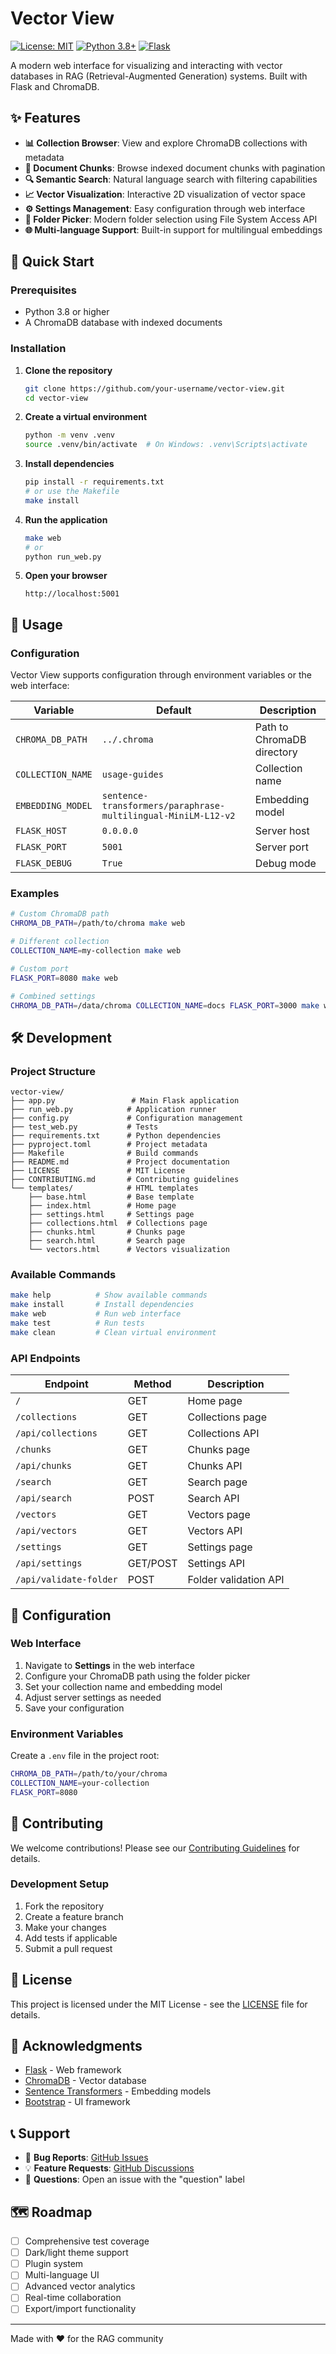 # Vector View

[![License: MIT](https://img.shields.io/badge/License-MIT-yellow.svg)](https://opensource.org/licenses/MIT)
[![Python 3.8+](https://img.shields.io/badge/python-3.8+-blue.svg)](https://www.python.org/downloads/)
[![Flask](https://img.shields.io/badge/Flask-3.0.0-green.svg)](https://flask.palletsprojects.com/)

A modern web interface for visualizing and interacting with vector databases in RAG (Retrieval-Augmented Generation) systems. Built with Flask and ChromaDB.

## ✨ Features

- **📊 Collection Browser**: View and explore ChromaDB collections with metadata
- **📄 Document Chunks**: Browse indexed document chunks with pagination
- **🔍 Semantic Search**: Natural language search with filtering capabilities
- **📈 Vector Visualization**: Interactive 2D visualization of vector space
- **⚙️ Settings Management**: Easy configuration through web interface
- **📁 Folder Picker**: Modern folder selection using File System Access API
- **🌐 Multi-language Support**: Built-in support for multilingual embeddings

## 🚀 Quick Start

### Prerequisites

- Python 3.8 or higher
- A ChromaDB database with indexed documents

### Installation

1. **Clone the repository**
   ```bash
   git clone https://github.com/your-username/vector-view.git
   cd vector-view
   ```

2. **Create a virtual environment**
   ```bash
   python -m venv .venv
   source .venv/bin/activate  # On Windows: .venv\Scripts\activate
   ```

3. **Install dependencies**
   ```bash
   pip install -r requirements.txt
   # or use the Makefile
   make install
   ```

4. **Run the application**
   ```bash
   make web
   # or
   python run_web.py
   ```

5. **Open your browser**
   ```
   http://localhost:5001
   ```

## 📖 Usage

### Configuration

Vector View supports configuration through environment variables or the web interface:

| Variable | Default | Description |
|----------|---------|-------------|
| `CHROMA_DB_PATH` | `../.chroma` | Path to ChromaDB directory |
| `COLLECTION_NAME` | `usage-guides` | Collection name |
| `EMBEDDING_MODEL` | `sentence-transformers/paraphrase-multilingual-MiniLM-L12-v2` | Embedding model |
| `FLASK_HOST` | `0.0.0.0` | Server host |
| `FLASK_PORT` | `5001` | Server port |
| `FLASK_DEBUG` | `True` | Debug mode |

### Examples

```bash
# Custom ChromaDB path
CHROMA_DB_PATH=/path/to/chroma make web

# Different collection
COLLECTION_NAME=my-collection make web

# Custom port
FLASK_PORT=8080 make web

# Combined settings
CHROMA_DB_PATH=/data/chroma COLLECTION_NAME=docs FLASK_PORT=3000 make web
```

## 🛠️ Development

### Project Structure

```
vector-view/
├── app.py                 # Main Flask application
├── run_web.py            # Application runner
├── config.py             # Configuration management
├── test_web.py           # Tests
├── requirements.txt      # Python dependencies
├── pyproject.toml        # Project metadata
├── Makefile              # Build commands
├── README.md             # Project documentation
├── LICENSE               # MIT License
├── CONTRIBUTING.md       # Contributing guidelines
└── templates/            # HTML templates
    ├── base.html         # Base template
    ├── index.html        # Home page
    ├── settings.html     # Settings page
    ├── collections.html  # Collections page
    ├── chunks.html       # Chunks page
    ├── search.html       # Search page
    └── vectors.html      # Vectors visualization
```

### Available Commands

```bash
make help          # Show available commands
make install       # Install dependencies
make web           # Run web interface
make test          # Run tests
make clean         # Clean virtual environment
```

### API Endpoints

| Endpoint | Method | Description |
|----------|--------|-------------|
| `/` | GET | Home page |
| `/collections` | GET | Collections page |
| `/api/collections` | GET | Collections API |
| `/chunks` | GET | Chunks page |
| `/api/chunks` | GET | Chunks API |
| `/search` | GET | Search page |
| `/api/search` | POST | Search API |
| `/vectors` | GET | Vectors page |
| `/api/vectors` | GET | Vectors API |
| `/settings` | GET | Settings page |
| `/api/settings` | GET/POST | Settings API |
| `/api/validate-folder` | POST | Folder validation API |

## 🔧 Configuration

### Web Interface

1. Navigate to **Settings** in the web interface
2. Configure your ChromaDB path using the folder picker
3. Set your collection name and embedding model
4. Adjust server settings as needed
5. Save your configuration

### Environment Variables

Create a `.env` file in the project root:

```bash
CHROMA_DB_PATH=/path/to/your/chroma
COLLECTION_NAME=your-collection
FLASK_PORT=8080
```

## 🤝 Contributing

We welcome contributions! Please see our [Contributing Guidelines](CONTRIBUTING.md) for details.

### Development Setup

1. Fork the repository
2. Create a feature branch
3. Make your changes
4. Add tests if applicable
5. Submit a pull request

## 📝 License

This project is licensed under the MIT License - see the [LICENSE](LICENSE) file for details.

## 🙏 Acknowledgments

- [Flask](https://flask.palletsprojects.com/) - Web framework
- [ChromaDB](https://www.trychroma.com/) - Vector database
- [Sentence Transformers](https://www.sbert.net/) - Embedding models
- [Bootstrap](https://getbootstrap.com/) - UI framework

## 📞 Support

- 🐛 **Bug Reports**: [GitHub Issues](https://github.com/your-username/vector-view/issues)
- 💡 **Feature Requests**: [GitHub Discussions](https://github.com/your-username/vector-view/discussions)
- 📧 **Questions**: Open an issue with the "question" label

## 🗺️ Roadmap

- [ ] Comprehensive test coverage
- [ ] Dark/light theme support
- [ ] Plugin system
- [ ] Multi-language UI
- [ ] Advanced vector analytics
- [ ] Real-time collaboration
- [ ] Export/import functionality

---

Made with ❤️ for the RAG community
